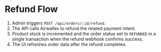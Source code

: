 # Refund Flow

1. Admin triggers `POST /api/orders/:id/refund`.
2. The API calls Airwallex to refund the related payment intent.
3. Product stock is incremented and the order status set to `REFUNDED` in a single transaction when the refund webhook confirms success.
4. The UI refreshes order data after the refund completes.
